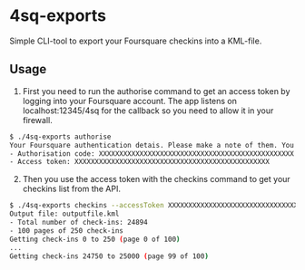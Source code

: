 # 4sq-exports

Simple CLI-tool to export your Foursquare checkins into a KML-file.



## Usage

1. First you need to run the authorise command to get an access token by logging into your Foursquare account. The app listens on localhost:12345/4sq for the callback so you need to allow it in your firewall.
```bash
$ ./4sq-exports authorise
Your Foursquare authentication detais. Please make a note of them. You will need them for other commands.
- Authorisation code: XXXXXXXXXXXXXXXXXXXXXXXXXXXXXXXXXXXXXXXXXXXXXXXX
- Access token: XXXXXXXXXXXXXXXXXXXXXXXXXXXXXXXXXXXXXXXXXXXXXXXX
```

2. Then you use the access token with the checkins command to get your checkins list from the API.
```bash
$ ./4sq-exports checkins --accessToken XXXXXXXXXXXXXXXXXXXXXXXXXXXXXXXXXXXXXXXXXXXXXXXX --output outputfile.kml
Output file: outputfile.kml
- Total number of check-ins: 24894
- 100 pages of 250 check-ins
Getting check-ins 0 to 250 (page 0 of 100)
...
Getting check-ins 24750 to 25000 (page 99 of 100)
```
